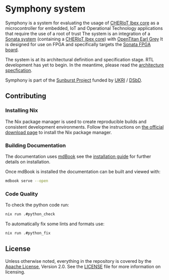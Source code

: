 # Symphony system

Symphony is a system for evaluating the usage of [CHERIoT Ibex core](https://github.com/microsoft/cheriot-ibex) as a microcontroller for embedded, IoT and Operational Technology applications that require the use of a root of trust
The system is an integration of a [Sonata system](https://github.com/lowRISC/sonata-system) (containing a [CHERIoT Ibex core](https://github.com/microsoft/cheriot-ibex)) with [OpenTitan Earl Grey](https://github.com/lowRISC/opentitan)
It is designed for use on FPGA and specifically targets the [Sonata FPGA board](./doc/architecture/board.md).

The system is at its architectural definition and specification stage.
RTL development has yet to begin.
In the meantime, please read the [architecture specfication](./doc/architecture/intro.md).

Symphony is part of the [Sunburst Project](https://www.sunburst-project.org) funded by [UKRI](https://www.ukri.org/) / [DSbD](https://www.dsbd.tech/).

## Contributing
### Installing Nix

The Nix package manager is used to create reproducible builds and consistent development environments.
Follow the instructions on [the official download page](https://nixos.org/download.html) to install the Nix package manager.

### Building Documentation

The documentation uses [mdBook](https://rust-lang.github.io/mdBook/) see the [installation guide](https://rust-lang.github.io/mdBook/guide/installation.html) for further details on installation.

Once mdBook is installed the documentation can be built and viewed with:

```sh
mdbook serve --open
```

### Code Quality

To check the python code run:

```sh
nix run .#python_check
```

To automatically fix some lints and formats use:

```sh
nix run .#python_fix
```

## License

Unless otherwise noted, everything in the repository is covered by the [Apache License](https://www.apache.org/licenses/LICENSE-2.0.html), Version 2.0. See the [LICENSE](https://github.com/lowRISC/symphony-system/blob/main/LICENSE) file for more information on licensing.
